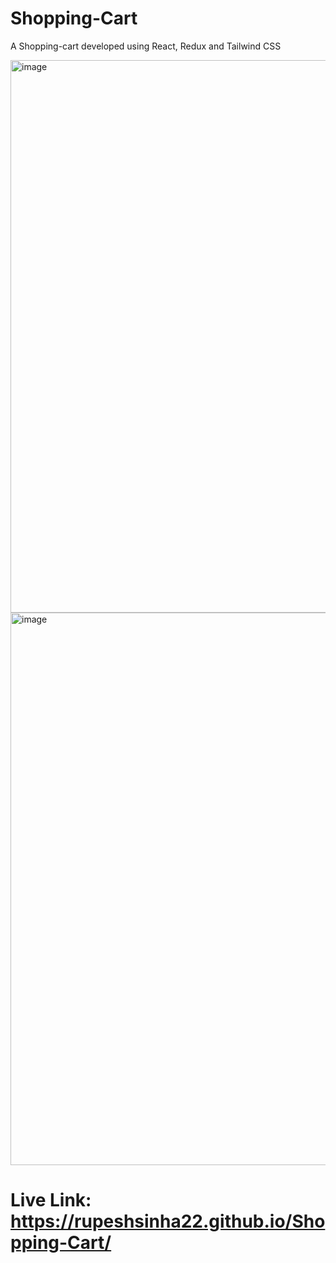 # Shopping-Cart

A Shopping-cart developed using React, Redux and Tailwind CSS

<img width="884" alt="image" src="https://github.com/RupeshSinha22/Shopping-Cart/assets/119124076/e87fd51e-7893-4efc-9f78-b9e8b7adf717">

<img width="884" alt="image" src="https://github.com/RupeshSinha22/Shopping-Cart/assets/119124076/df2f97ec-ffc9-4236-b5df-b0443dd12e6a">

# Live Link: https://rupeshsinha22.github.io/Shopping-Cart/

